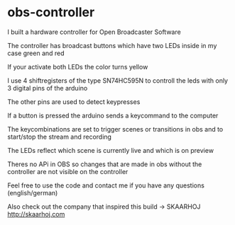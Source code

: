 # obs-controller

I built a hardware controller for Open Broadcaster Software

The controller has broadcast buttons which have two LEDs inside in my case green and red

If your activate both LEDs the color turns yellow

I use 4 shiftregisters of the type SN74HC595N to controll the leds with only 3 digital pins of the arduino

The other pins are used to detect keypresses

If a button is pressed the arduino sends a keycommand to the computer

The keycombinations are set to trigger scenes or transitions in obs and to start/stop the stream and recording

The LEDs reflect which scene is currently live and which is on preview

Theres no APi in OBS so changes that are made in obs without the controller are not visible on the controller


Feel free to use the code and contact me if you have any questions (english/german)

Also check out the company that inspired this build -> SKAARHOJ http://skaarhoj.com
